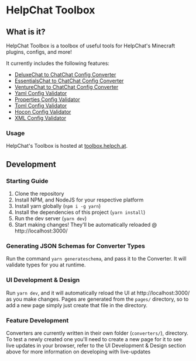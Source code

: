 # HelpChat Toolbox

## What is it?

HelpChat Toolbox is a toolbox of useful tools for HelpChat's Minecraft plugins, configs, and more!

It currently includes the following features:

- [DeluxeChat to ChatChat Config Converter](https://toolbox.helpch.at/converters/chatchat/deluxechat)
- [EssentialsChat to ChatChat Config Converter](https://toolbox.helpch.at/converters/chatchat/essentialschat)
- [VentureChat to ChatChat Config Converter](https://toolbox.helpch.at/converters/chatchat/venturechat)
- [Yaml Config Validator](https://toolbox.helpch.at/validators/yaml)
- [Properties Config Validator](https://toolbox.helpch.at/validators/properties)
- [Toml Config Validator](https://toolbox.helpch.at/validators/toml)
- [Hocon Config Validator](https://toolbox.helpch.at/validators/hocon)
- [XML Config Validator](https://toolbox.helpch.at/validators/xml)

### Usage

HelpChat's Toolbox is hosted at [toolbox.helpch.at](https://toolbox.helpch.at/).

## Development

### Starting Guide

1. Clone the repository
2. Install NPM, and NodeJS for your respective platform
3. Install yarn globally (`npm i -g yarn`)
4. Install the dependencies of this project (`yarn install`)
5. Run the dev server (`yarn dev`)
6. Start making changes! They'll be automatically reloaded @ http://localhost:3000/

### Generating JSON Schemas for Converter Types

Run the command `yarn generateschema`, and pass it to the Converter. It will validate types for you at runtime.

### UI Development & Design

Run `yarn dev`, and it will automatically reload the UI at http://localhost:3000/ as you make changes.
Pages are generated from the `pages/` directory, so to add a new page simply just create that file in the directory.

### Feature Development

Converters are currently written in their own folder (`converters/`), directory.
To test a newly created one you'll need to create a new page for it to see live updates in your browser, refer to the UI Development & Design section above for more information on developing with live-updates
